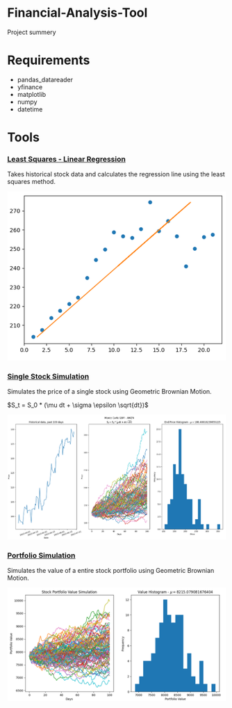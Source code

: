 # Financial-Analysis-Tool

Project summery

# Requirements

- pandas_datareader
- yfinance
- matplotlib
- numpy
- datetime

# Tools

### <ins>Least Squares - Linear Regression</ins>

Takes historical stock data and calculates the regression line using the least squares method.

![img](https://github.com/JoshuaTomsett/Financial-Analysis-Tool/blob/52f33a88f94daa76b82638b3a3f2a0ddb52be361/Photos/Regression%20Line.png)


### <ins>Single Stock Simulation</ins>

Simulates the price of a single stock using Geometric Brownian Motion.

$S_t = S_0 * (\mu dt + \sigma \epsilon \sqrt{dt})$

![img](https://github.com/JoshuaTomsett/Financial-Analysis-Tool/blob/29f1e629cff069ee5770d461ba5fe13fcb7ab6aa/Photos/MC%20GBM%20Price%20Prediction.png)


### <ins>Portfolio Simulation</ins>

Simulates the value of a entire stock portfolio using Geometric Brownian Motion.

![img](https://github.com/JoshuaTomsett/Financial-Analysis-Tool/blob/692dc5de8c6781343ca0915089276352dceaacb5/Photos/Portfolio%20Simulation.png)

